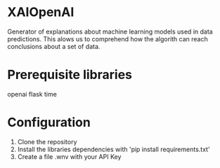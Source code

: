 # XAIOpenAI

Generator of explanations about machine learning models used in data predictions. This alows us to comprehend how the algorith can reach conclusions about a set of data.

# Prerequisite libraries
openai
flask 
time

# Configuration
1. Clone the repository
2. Install the libraries dependencies with 'pip install requirements.txt'
3. Create a file .wnv with your API Key
